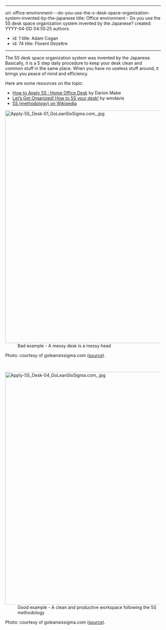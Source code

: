 

---
uri: office-environment---do-you-use-the-s-desk-space-organization-system-invented-by-the-japanese
title: Office environment - Do you use the 5S desk space organization system invented by the Japanese?
created: YYYY-04-DD 04:55:25
authors:
  - id: 1
    title: Adam Cogan
  - id: 74
    title: Florent Dezettre
---




<span class='intro'> <p> The 5S desk space organization system was invented by the Japanese. Basically, it is a 5 step daily procedure to keep your desk clean and common stuff in the same place. When you have no useless stuff around, it brings you peace of mind and efficiency. <br></p> </span>

<p>Here are some resources on the topic&#58;<br> </p><ul><li> 
      <span lang="https&#58;//goleansixsigma.com/apply-5s-home-office-desk/"> <a href="https&#58;//goleansixsigma.com/apply-5s-home-office-desk/">How to Apply 5S &#58; Home Office Desk</a></span> by Darion Mabe<br></li><li> 
      <a href="https&#58;//blogs.mtu.edu/improvement/2011/08/17/let%e2%80%99s-get-organized-how-to-5s-your-desk/">Let’s Get Organized! How to 5S your desk!</a> by wmdavis<br></li><li> 
      <a href="https&#58;//en.wikipedia.org/wiki/5S_%28methodology%29">5S (methodology) on Wikipedia</a><br></li></ul><p></p><dl class="badImage"><dt> <img src="/SiteAssets/do-you-use-the-5s-desk-space-organization-system-invented-by-the-japanese/Apply-5S_Desk-01_GoLeanSixSigma.com_.jpg" alt="Apply-5S_Desk-01_GoLeanSixSigma.com_.jpg" style="width&#58;750px;" /> </dt><dd>Bad example - A messy desk is a messy head<br></dd></dl><p class="ssw15-rteElement-Reference">Photo&#58; courtesy of goleansixsigma.com (<a href="https&#58;//goleansixsigma.com/apply-5s-home-office-desk/">source</a>).<br></p><p></p>​ <dl class="goodImage"><dt> <img src="/SiteAssets/do-you-use-the-5s-desk-space-organization-system-invented-by-the-japanese/Apply-5S_Desk-04_GoLeanSixSigma.com_.jpg" alt="Apply-5S_Desk-04_GoLeanSixSigma.com_.jpg" style="width&#58;750px;" /> </dt><dd>Good example - A clean and productive workspace following the 5S methodology<br></dd></dl><p class="ssw15-rteElement-Reference">Photo&#58; courtesy of goleansixsigma.com (<a href="https&#58;//goleansixsigma.com/apply-5s-home-office-desk/">source</a>).<br></p>


